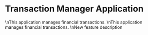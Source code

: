 # Transaction Manager Application
\nThis application manages financial transactions.
\nThis application manages financial transactions.
\nNew feature description
